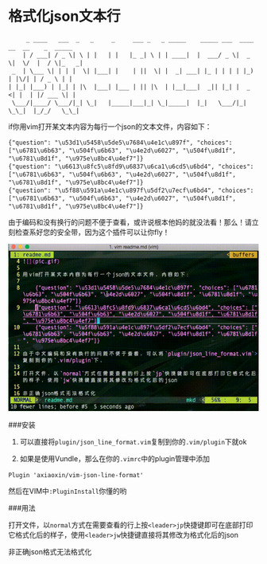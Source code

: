 格式化json文本行
================

         _ ____   ___  _   _     _     ___ _   _ _____    _____ ___  ____  __  __    _  _____
        | / ___| / _ \| \ | |   | |   |_ _| \ | | ____|  |  ___/ _ \|  _ \|  \/  |  / \|_   _|
     _  | \___ \| | | |  \| |___| |    | ||  \| |  _| ___| |_ | | | | |_) | |\/| | / _ \ | |
    | |_| |___) | |_| | |\  |___| |___ | || |\  | |__|___|  _|| |_| |  _ <| |  | |/ ___ \| |
     \___/|____/ \___/|_| \_|   |_____|___|_| \_|_____|  |_|   \___/|_| \_\_|  |_/_/   \_\_|


if你用vim打开某文本内容为每行一个json的文本文件，内容如下：

    {"question": "\u53d1\u5458\u5de5\u7684\u4e1c\u897f", "choices": ["\u6781\u6b63", "\u504f\u6b63", "\u4e2d\u6027", "\u504f\u8d1f", "\u6781\u8d1f", "\u975e\u8bc4\u4ef7"]}
    {"question": "\u6613\u8fc5\u8fd9\u6837\u6ca1\u6cd5\u6bd4", "choices": ["\u6781\u6b63", "\u504f\u6b63", "\u4e2d\u6027", "\u504f\u8d1f", "\u6781\u8d1f", "\u975e\u8bc4\u4ef7"]}
    {"question": "\u5f88\u591a\u4e1c\u897f\u5df2\u7ecf\u6bd4", "choices": ["\u6781\u6b63", "\u504f\u6b63", "\u4e2d\u6027", "\u504f\u8d1f", "\u6781\u8d1f", "\u975e\u8bc4\u4ef7"]}

由于编码和没有换行的问题不便于查看，或许说根本他妈的就没法看！那么！请立刻检查系好您的安全带，因为这个插件可以让你fly！

![](pic.gif)

###安装


1. 可以直接将`plugin/json_line_format.vim`复制到你的`.vim/plugin`下就ok

2. 如果是使用Vundle，那么在你的`.vimrc`中的plugin管理中添加

`Plugin 'axiaoxin/vim-json-line-format'`

然后在VIM中`:PluginInstall`你懂的哟

###用法

打开文件，以`normal`方式在需要查看的行上按`<leader>jp`快捷键即可在底部打印它格式化后的样子，使用`<leader>jw`快捷键直接将其修改为格式化后的json

非正确json格式无法格式化
